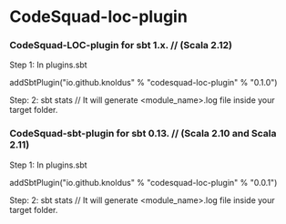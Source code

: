 # CodeSquad-loc-plugin

### CodeSquad-LOC-plugin for sbt 1.x. // (Scala 2.12)

Step 1: In plugins.sbt

addSbtPlugin("io.github.knoldus" % "codesquad-loc-plugin" % "0.1.0")

Step: 2: sbt stats // It will generate <module_name>.log file inside your target folder.

### CodeSquad-sbt-plugin for sbt 0.13. // (Scala 2.10 and Scala 2.11)

Step 1: In plugins.sbt

addSbtPlugin("io.github.knoldus" % "codesquad-loc-plugin" % "0.0.1")

Step: 2: sbt stats // It will generate <module_name>.log file inside your target folder.


